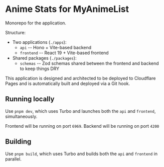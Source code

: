 # Anime Stats for MyAnimeList

Monorepo for the application.

Structure:
  * Two applications (`./apps`):
    * `api` -- Hono + Vite-based backend
    * `frontend` -- React 19 + Vite-based frontend
  * Shared packages (`./packages`):
    * `schemas` -- Zod schemas shared between the frontend and backend to keep things DRY

This application is designed and architected to be deployed to Cloudflare Pages and is automatically built and deployed via a Git hook.

## Running locally

Use `pnpm dev`, which uses Turbo and launches both the `api` and `frontend`, simultaneously.

Frontend will be running on port `6969`. Backend will be running on port `4200`

## Building

Use `pnpm build`, which uses Turbo and builds both the `api` and `frontend` in parallel.
